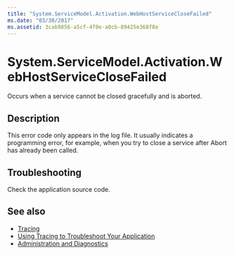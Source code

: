 ```yaml
---
title: "System.ServiceModel.Activation.WebHostServiceCloseFailed"
ms.date: "03/30/2017"
ms.assetid: 3cab9856-a5cf-4f0e-a0cb-89425e368f8e
---
```

# System.ServiceModel.Activation.WebHostServiceCloseFailed
Occurs when a service cannot be closed gracefully and is aborted.  
  
## Description  
 This error code only appears in the log file. It usually indicates a programming error, for example, when you try to close a service after Abort has already been called.  
  
## Troubleshooting  
 Check the application source code.  
  
## See also
- [Tracing](../../../../../docs/framework/wcf/diagnostics/tracing/index.md)
- [Using Tracing to Troubleshoot Your Application](../../../../../docs/framework/wcf/diagnostics/tracing/using-tracing-to-troubleshoot-your-application.md)
- [Administration and Diagnostics](../../../../../docs/framework/wcf/diagnostics/index.md)
